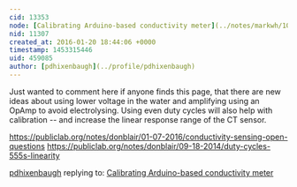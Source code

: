 ```yaml
---
cid: 13353
node: [Calibrating Arduino-based conductivity meter](../notes/markwh/10-29-2014/calibrating-arduino-based-conductivity-meter)
nid: 11307
created_at: 2016-01-20 18:44:06 +0000
timestamp: 1453315446
uid: 459085
author: [pdhixenbaugh](../profile/pdhixenbaugh)
---
```


Just wanted to comment here if anyone finds this page, that there are new ideas about using lower voltage in the water and amplifying using an OpAmp to avoid electrolysing. Using even duty cycles will also help with calibration -- and increase the linear response range of the CT sensor. 

https://publiclab.org/notes/donblair/01-07-2016/conductivity-sensing-open-questions
https://publiclab.org/notes/donblair/09-18-2014/duty-cycles-555s-linearity

[pdhixenbaugh](../profile/pdhixenbaugh) replying to: [Calibrating Arduino-based conductivity meter](../notes/markwh/10-29-2014/calibrating-arduino-based-conductivity-meter)

